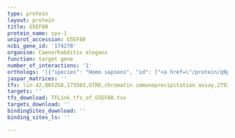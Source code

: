 ```yaml
---
type: protein
layout: protein
title: G5EF80
protein_name: spv-1
uniprot_accession: G5EF80
ncbi_gene_id: '174278'
organism: Caenorhabditis elegans
function: target gene
number_of_interactions: '1'
orthologs: '[{"species": "Homo sapiens", "id": ["<a href=\"/protein/q9p107\">Q9P107</a>"]}, {"species": "Mus musculus", "id": ["<a href=\"/protein/q6pgg2\">Q6PGG2</a>"]}, {"species": "Rattus norvegicus", "id": ["<a href=\"/protein/d3za46\">D3ZA46</a>"]}, {"species": "Danio rerio", "id": ["F1Q6Y5", "E7FEG0"]}]'
jaspar_matrices: ''
tfs: lin-42,Q65ZG8,173503,GTRD,chromatin immunoprecipitation assay,27924024%5Buid%5D,No
targets: ''
tfs_download: TFLink_tfs_of_G5EF80.tsv
targets_download: ''
bindingSites_download: ''
binding_sites_ls: ''

---
```

